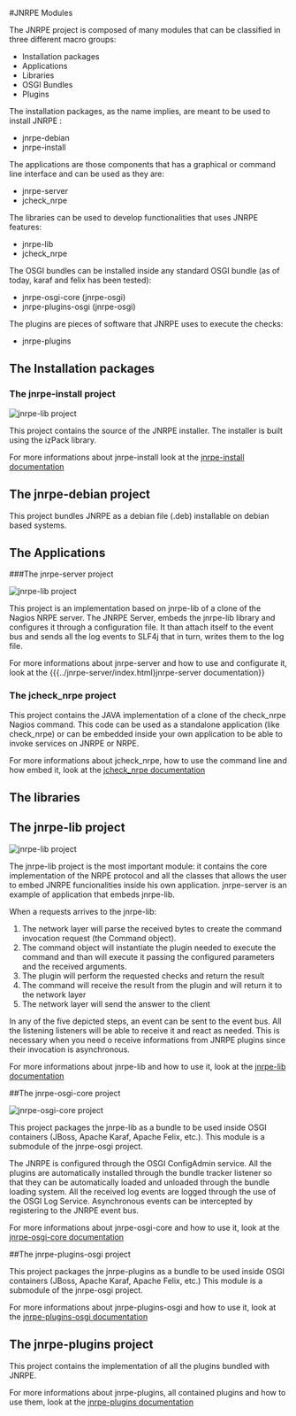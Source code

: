 #JNRPE Modules

The JNRPE project is composed of many modules that can be classified in three different macro groups:
  * Installation packages
  * Applications
  * Libraries
  * OSGI Bundles
  * Plugins
  
The installation packages, as the name implies, are meant to be used to install JNRPE :

  * jnrpe-debian
  * jnrpe-install
  
The applications are those components that has a graphical or command line interface and can be used as they are:

  * jnrpe-server
  * jcheck_nrpe

The libraries can be used to develop functionalities that uses JNRPE features:
  
  * jnrpe-lib
  * jcheck_nrpe

The OSGI bundles can be installed inside any standard OSGI bundle (as of today, karaf and felix has been tested):

  * jnrpe-osgi-core (jnrpe-osgi)
  * jnrpe-plugins-osgi (jnrpe-osgi) 

The plugins are pieces of software that JNRPE uses to execute the checks:

  * jnrpe-plugins



## The Installation packages
 
### The jnrpe-install project

![jnrpe-lib project](../images/install.png)

This project contains the source of the JNRPE installer. The installer is built using the
izPack library.
  
For more informations about jnrpe-install 
look at the [jnrpe-install documentation](../jnrpe-install/index.html)

## The jnrpe-debian project

This project bundles JNRPE as a debian file (.deb) installable on debian based systems.

## The Applications
 
###The jnrpe-server project

![jnrpe-lib project](../images/jnrpe-server.png)

This project is an implementation based on jnrpe-lib of a clone of the Nagios NRPE server.
The JNRPE Server, embeds the jnrpe-lib library and configures it through a configuration
file. It than attach itself to the event bus and sends all the log events to SLF4j that
in turn, writes them to the log file.
  
For more informations about jnrpe-server and how to use and configurate it, 
look at the {{{../jnrpe-server/index.html}jnrpe-server documentation}}

### The jcheck_nrpe project

This project contains the JAVA implementation of a clone of the check_nrpe Nagios command.
This code can be used as a standalone application (like check_nrpe) or can be embedded inside
your own application to be able to invoke services on JNRPE or NRPE.
  
For more informations about jcheck_nrpe, how to use the command line and how embed it, 
look at the [jcheck_nrpe documentation](../jcheck_nrpe/index.html)

## The libraries
  
## The jnrpe-lib project

![jnrpe-lib project](../images/jnrpe-lib.png)

The jnrpe-lib project is the most important module: it contains the core implementation
of the NRPE protocol and all the classes that allows the user to embed JNRPE funcionalities
inside his own application. jnrpe-server is an example of application that embeds jnrpe-lib.

When a requests arrives to the jnrpe-lib:

1. The network layer will parse the received bytes to create the command invocation 
request (the Command object).
2. The command object will instantiate the plugin needed to execute the command and than 
will execute it passing the configured parameters and the received arguments.
3. The plugin will perform the requested checks and return the result
4. The command will receive the result from the plugin and will return it to the network
layer
5. The network layer will send the answer to the client

In any of the five depicted steps, an event can be sent to the event bus. All the listening
listeners will be able to receive it and react as needed. This is necessary when you need
o receive informations from JNRPE plugins since their invocation is asynchronous. 
 
For more informations about jnrpe-lib and how to use it, look at 
the [jnrpe-lib documentation](../jnrpe-lib/index.html)
   
##The jnrpe-osgi-core project

![jnrpe-osgi-core project](../images/osgi-core.png)

This project packages the jnrpe-lib as a bundle to be used inside OSGI containers
(JBoss, Apache Karaf, Apache Felix, etc.).
This module is a submodule of the jnrpe-osgi project.
  
The JNRPE is configured through the OSGI ConfigAdmin service.
All the plugins are automatically installed through the bundle tracker listener so 
that they can be automatically loaded and unloaded through the bundle loading
system.
All the received log events are logged through the use of the OSGI Log Service.
Asynchronous events can be intercepted by registering to the JNRPE event bus.
    
For more informations about jnrpe-osgi-core and how to use it, look at 
the [jnrpe-osgi-core documentation](../jnrpe-osgi/jnrpe-osgi-core/index.html)
    
##The jnrpe-plugins-osgi project

This project packages the jnrpe-plugins as a bundle to be used inside OSGI containers
(JBoss, Apache Karaf, Apache Felix, etc.)
This module is a submodule of the jnrpe-osgi project.
  
For more informations about jnrpe-plugins-osgi and how to use it, look at 
the [jnrpe-plugins-osgi documentation](../jnrpe-osgi/jnrpe-plugins-osgi/index.html)
  
## The jnrpe-plugins project

This project contains the implementation of all the plugins bundled with JNRPE.
  
For more informations about jnrpe-plugins, all contained plugins and how to use them, 
look at the [jnrpe-plugins documentation](../jnrpe-plugins/index.html)
     
  